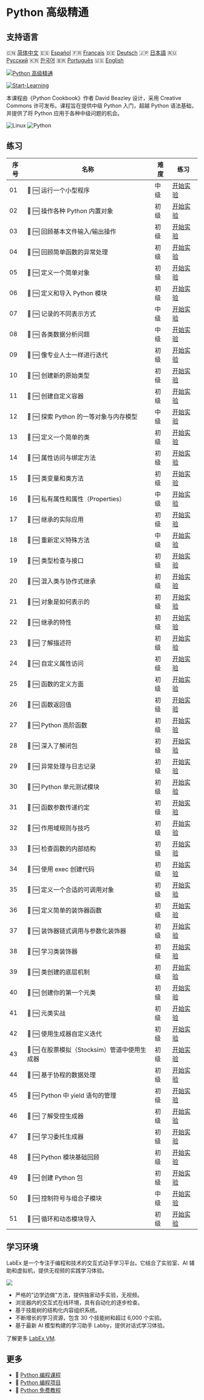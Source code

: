 # Python 高级精通

## 支持语言

🇨🇳 [简体中文](README_zh.md) 🇪🇸 [Español](README_es.md) 🇫🇷 [Français](README_fr.md) 🇩🇪 [Deutsch](README_de.md) 🇯🇵 [日本語](README_ja.md) 🇷🇺 [Русский](README_ru.md) 🇰🇷 [한국어](README_ko.md) 🇧🇷 [Português](README_pt.md) 🇺🇸 [English](README.md) 

[![Python 高级精通](https://cover-creator.labex.io/the-advanced-python-mastery.png?lang=zh)](https://labex.io/zh/courses/the-advanced-python-mastery)

[![Start-Learning](https://img.shields.io/badge/Start-Learning-whitesmoke?style=for-the-badge)](https://labex.io/zh/courses/the-advanced-python-mastery)

本课程由《Python Cookbook》作者 David Beazley 设计，采用 Creative Commons 许可发布。课程旨在提供中级 Python 入门，超越 Python 语法基础，并提供了将 Python 应用于各种中级问题的机会。

![Linux](https://img.shields.io/badge/Linux-whitesmoke?style=for-the-badge&logo=linux)
![Python](https://img.shields.io/badge/Python-whitesmoke?style=for-the-badge&logo=python)


## 练习

|   序号 | 名称                                         | 难度   | 练习                                                                                                                            |
|--------|----------------------------------------------|--------|---------------------------------------------------------------------------------------------------------------------------------|
|     01 | 📖 🆓 运行一个小型程序                       | 中级   | <a target='_blank' href='https://labex.io/zh/tutorials/run-a-small-program-132390'>开始实验</a>                                 |
|     02 | 📖 🆓 操作各种 Python 内置对象               | 初级   | <a target='_blank' href='https://labex.io/zh/tutorials/manipulate-various-built-in-python-objects-132391'>开始实验</a>          |
|     03 | 📖 🆓 回顾基本文件输入/输出操作              | 初级   | <a target='_blank' href='https://labex.io/zh/tutorials/review-basic-file-i-o-132392'>开始实验</a>                               |
|     04 | 📖 🆓 回顾简单函数的异常处理                 | 初级   | <a target='_blank' href='https://labex.io/zh/tutorials/review-simple-functions-exception-handling-132393'>开始实验</a>          |
|     05 | 📖 🆓 定义一个简单对象                       | 初级   | <a target='_blank' href='https://labex.io/zh/tutorials/define-a-simple-object-132394'>开始实验</a>                              |
|     06 | 📖 🆓 定义和导入 Python 模块                 | 初级   | <a target='_blank' href='https://labex.io/zh/tutorials/defining-and-importing-python-modules-132395'>开始实验</a>               |
|     07 | 📖 🆓 记录的不同表示方式                     | 中级   | <a target='_blank' href='https://labex.io/zh/tutorials/different-ways-of-representing-records-132428'>开始实验</a>              |
|     08 | 📖 🆓 各类数据分析问题                       | 中级   | <a target='_blank' href='https://labex.io/zh/tutorials/various-data-analysis-problems-132438'>开始实验</a>                      |
|     09 | 📖 🆓 像专业人士一样进行迭代                 | 初级   | <a target='_blank' href='https://labex.io/zh/tutorials/iterate-like-a-pro-132442'>开始实验</a>                                  |
|     10 | 📖 🆓 创建新的原始类型                       | 初级   | <a target='_blank' href='https://labex.io/zh/tutorials/make-a-new-primitive-type-132443'>开始实验</a>                           |
|     11 | 📖 🆓 创建自定义容器                         | 初级   | <a target='_blank' href='https://labex.io/zh/tutorials/make-a-custom-container-132444'>开始实验</a>                             |
|     12 | 📖 🆓 探索 Python 的一等对象与内存模型       | 中级   | <a target='_blank' href='https://labex.io/zh/tutorials/exploring-python-s-first-class-objects-memory-model-132489'>开始实验</a> |
|     13 | 📖 🆓 定义一个简单的类                       | 初级   | <a target='_blank' href='https://labex.io/zh/tutorials/define-a-simple-class-132490'>开始实验</a>                               |
|     14 | 📖 🆓 属性访问与绑定方法                     | 初级   | <a target='_blank' href='https://labex.io/zh/tutorials/attribute-access-and-bound-methods-132491'>开始实验</a>                  |
|     15 | 📖 🆓 类变量和类方法                         | 初级   | <a target='_blank' href='https://labex.io/zh/tutorials/class-variables-and-class-methods-132493'>开始实验</a>                   |
|     16 | 📖 🆓 私有属性和属性（Properties）           | 中级   | <a target='_blank' href='https://labex.io/zh/tutorials/private-attributes-and-properties-132494'>开始实验</a>                   |
|     17 | 📖 🆓 继承的实际应用                         | 初级   | <a target='_blank' href='https://labex.io/zh/tutorials/practical-use-of-inheritance-132495'>开始实验</a>                        |
|     18 | 📖 🆓 重新定义特殊方法                       | 中级   | <a target='_blank' href='https://labex.io/zh/tutorials/redefining-special-methods-132496'>开始实验</a>                          |
|     19 | 📖 🆓 类型检查与接口                         | 初级   | <a target='_blank' href='https://labex.io/zh/tutorials/type-checking-and-interfaces-132497'>开始实验</a>                        |
|     20 | 📖 🆓 混入类与协作式继承                     | 初级   | <a target='_blank' href='https://labex.io/zh/tutorials/mixin-classes-and-cooperative-inheritance-132498'>开始实验</a>           |
|     21 | 📖 🆓 对象是如何表示的                       | 初级   | <a target='_blank' href='https://labex.io/zh/tutorials/how-objects-are-represented-132499'>开始实验</a>                         |
|     22 | 📖 🆓 继承的特性                             | 初级   | <a target='_blank' href='https://labex.io/zh/tutorials/behavior-of-inheritance-132500'>开始实验</a>                             |
|     23 | 📖 🆓 了解描述符                             | 初级   | <a target='_blank' href='https://labex.io/zh/tutorials/learn-about-descriptors-132501'>开始实验</a>                             |
|     24 | 📖 🆓 自定义属性访问                         | 初级   | <a target='_blank' href='https://labex.io/zh/tutorials/customizing-attribute-access-132502'>开始实验</a>                        |
|     25 | 📖 🆓 函数的定义方面                         | 初级   | <a target='_blank' href='https://labex.io/zh/tutorials/definitional-aspects-of-functions-132503'>开始实验</a>                   |
|     26 | 📖 🆓 函数返回值                             | 初级   | <a target='_blank' href='https://labex.io/zh/tutorials/returning-values-from-functions-132504'>开始实验</a>                     |
|     27 | 📖 🆓 Python 高阶函数                        | 初级   | <a target='_blank' href='https://labex.io/zh/tutorials/python-s-higher-functions-132505'>开始实验</a>                           |
|     28 | 📖 🆓 深入了解闭包                           | 初级   | <a target='_blank' href='https://labex.io/zh/tutorials/learn-more-about-closures-132506'>开始实验</a>                           |
|     29 | 📖 🆓 异常处理与日志记录                     | 初级   | <a target='_blank' href='https://labex.io/zh/tutorials/exception-handling-and-logging-132507'>开始实验</a>                      |
|     30 | 📖 🆓 Python 单元测试模块                    | 初级   | <a target='_blank' href='https://labex.io/zh/tutorials/python-unittest-module-132508'>开始实验</a>                              |
|     31 | 📖 🆓 函数参数传递约定                       | 初级   | <a target='_blank' href='https://labex.io/zh/tutorials/function-argument-passing-conventions-132509'>开始实验</a>               |
|     32 | 📖 🆓 作用域规则与技巧                       | 初级   | <a target='_blank' href='https://labex.io/zh/tutorials/scoping-rules-and-tricks-132510'>开始实验</a>                            |
|     33 | 📖 🆓 检查函数的内部结构                     | 初级   | <a target='_blank' href='https://labex.io/zh/tutorials/inspect-the-internals-of-functions-132511'>开始实验</a>                  |
|     34 | 📖 🆓 使用 exec 创建代码                     | 初级   | <a target='_blank' href='https://labex.io/zh/tutorials/create-code-with-exec-132512'>开始实验</a>                               |
|     35 | 📖 🆓 定义一个合适的可调用对象               | 初级   | <a target='_blank' href='https://labex.io/zh/tutorials/define-a-proper-callable-object-132513'>开始实验</a>                     |
|     36 | 📖 🆓 定义简单的装饰器函数                   | 初级   | <a target='_blank' href='https://labex.io/zh/tutorials/define-a-simple-decorator-functions-132514'>开始实验</a>                 |
|     37 | 📖 🆓 装饰器链式调用与参数化装饰器           | 初级   | <a target='_blank' href='https://labex.io/zh/tutorials/decorator-chaining-and-parameterized-decorators-132515'>开始实验</a>     |
|     38 | 📖 🆓 学习类装饰器                           | 初级   | <a target='_blank' href='https://labex.io/zh/tutorials/learn-about-class-decorators-132516'>开始实验</a>                        |
|     39 | 📖 🆓 类创建的底层机制                       | 初级   | <a target='_blank' href='https://labex.io/zh/tutorials/low-level-of-class-creation-132517'>开始实验</a>                         |
|     40 | 📖 🆓 创建你的第一个元类                     | 初级   | <a target='_blank' href='https://labex.io/zh/tutorials/create-your-first-metaclass-132519'>开始实验</a>                         |
|     41 | 📖 🆓 元类实战                               | 初级   | <a target='_blank' href='https://labex.io/zh/tutorials/metaclasses-in-action-132521'>开始实验</a>                               |
|     42 | 📖 🆓 使用生成器自定义迭代                   | 初级   | <a target='_blank' href='https://labex.io/zh/tutorials/customize-iteration-using-generators-132522'>开始实验</a>                |
|     43 | 📖 🆓 在股票模拟（Stocksim）管道中使用生成器 | 初级   | <a target='_blank' href='https://labex.io/zh/tutorials/utilize-generators-for-stocksim-pipelines-132523'>开始实验</a>           |
|     44 | 📖 🆓 基于协程的数据处理                     | 初级   | <a target='_blank' href='https://labex.io/zh/tutorials/coroutine-powered-data-processing-132524'>开始实验</a>                   |
|     45 | 📖 🆓 Python 中 yield 语句的管理             | 初级   | <a target='_blank' href='https://labex.io/zh/tutorials/yield-statement-management-in-python-132525'>开始实验</a>                |
|     46 | 📖 🆓 了解受控生成器                         | 初级   | <a target='_blank' href='https://labex.io/zh/tutorials/learn-about-managed-generators-132526'>开始实验</a>                      |
|     47 | 📖 🆓 学习委托生成器                         | 初级   | <a target='_blank' href='https://labex.io/zh/tutorials/learn-about-delegating-generators-132527'>开始实验</a>                   |
|     48 | 📖 🆓 Python 模块基础回顾                    | 初级   | <a target='_blank' href='https://labex.io/zh/tutorials/a-review-of-module-basics-132528'>开始实验</a>                           |
|     49 | 📖 🆓 创建 Python 包                         | 初级   | <a target='_blank' href='https://labex.io/zh/tutorials/create-a-python-package-132529'>开始实验</a>                             |
|     50 | 📖 🆓 控制符号与组合子模块                   | 中级   | <a target='_blank' href='https://labex.io/zh/tutorials/controlling-symbols-and-combining-submodules-132530'>开始实验</a>        |
|     51 | 📖 🆓 循环和动态模块导入                     | 初级   | <a target='_blank' href='https://labex.io/zh/tutorials/circular-and-dynamic-module-imports-132531'>开始实验</a>                 |

## 学习环境

LabEx 是一个专注于编程和技术的交互式动手学习平台。它结合了实验室、AI 辅助和虚拟机，提供无视频的实践学习体验。

![](https://tutorial-screenshot.getvm.io/images/vm-1725247253.png)

- 严格的"边学边做"方法，提供独家动手实验，无视频。
- 浏览器内的交互式在线环境，具有自动化的逐步检查。
- 基于技能树的结构化内容组织系统。
- 不断增长的学习资源，包含 30 个技能树和超过 6,000 个实验。
- 基于最新 AI 模型构建的学习助手 Labby，提供对话式学习体验。

了解更多 [LabEx VM](https://support.labex.io/using-labex/virtual-machine).

## 更多

- 🔗 [Python 编程课程](https://github.com/labex-labs/awesome-programming-courses)
- 🔗 [Python 编程项目](https://github.com/labex-labs/awesome-programming-projects)
- 🔗 [Python 免费教程](https://github.com/labex-labs/python-free-tutorials)

